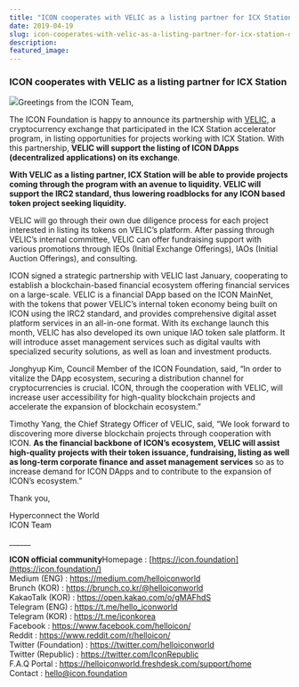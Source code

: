 ```yaml
---
title: "ICON cooperates with VELIC as a listing partner for ICX Station"
date: 2019-04-19
slug: icon-cooperates-with-velic-as-a-listing-partner-for-icx-station-d68c0aa89d3
description:
featured_image:
---
```


### **ICON cooperates with VELIC as a listing partner for ICX Station**

![](https://cdn-images-1.medium.com/max/800/1*JLH5UHuHTpHghHPKGvp7nQ.png)Greetings from the ICON Team,

The ICON Foundation is happy to announce its partnership with [VELIC](http://www.velic.io/), a cryptocurrency exchange that participated in the ICX Station accelerator program, in listing opportunities for projects working with ICX Station. With this partnership, **VELIC will support the listing of ICON DApps (decentralized applications) on its exchange**.

**With VELIC as a listing partner, ICX Station will be able to provide projects coming through the program with an avenue to liquidity. VELIC will support the IRC2 standard, thus lowering roadblocks for any ICON based token project seeking liquidity.**

VELIC will go through their own due diligence process for each project interested in listing its tokens on VELIC’s platform. After passing through VELIC’s internal committee, VELIC can offer fundraising support with various promotions through IEOs (Initial Exchange Offerings), IAOs (Initial Auction Offerings), and consulting.

ICON signed a strategic partnership with VELIC last January, cooperating to establish a blockchain-based financial ecosystem offering financial services on a large-scale. VELIC is a financial DApp based on the ICON MainNet, with the tokens that power VELIC’s internal token economy being built on ICON using the IRC2 standard, and provides comprehensive digital asset platform services in an all-in-one format. With its exchange launch this month, VELIC has also developed its own unique IAO token sale platform. It will introduce asset management services such as digital vaults with specialized security solutions, as well as loan and investment products.

Jonghyup Kim, Council Member of the ICON Foundation, said, “In order to vitalize the DApp ecosystem, securing a distribution channel for cryptocurrencies is crucial. ICON, through the cooperation with VELIC, will increase user accessibility for high-quality blockchain projects and accelerate the expansion of blockchain ecosystem.”

Timothy Yang, the Chief Strategy Officer of VELIC, said, “We look forward to discovering more diverse blockchain projects through cooperation with ICON. **As the financial backbone of ICON’s ecosystem, VELIC will assist high-quality projects with their token issuance, fundraising, listing as well as long-term corporate finance and asset management services** so as to increase demand for ICON DApps and to contribute to the expansion of ICON’s ecosystem.”

Thank you,

Hyperconnect the World  
ICON Team

\_\_\_\_\_\_

**ICON official community**Homepage : [https://icon.foundation](https://icon.foundation/)  
Medium (ENG) : <https://medium.com/helloiconworld>  
Brunch (KOR) : <https://brunch.co.kr/@helloiconworld>  
KakaoTalk (KOR) : <https://open.kakao.com/o/gMAFhdS>  
Telegram (ENG) : <https://t.me/hello_iconworld>  
Telegram (KOR) : <https://t.me/iconkorea>  
Facebook : <https://www.facebook.com/helloicon/>  
Reddit : <https://www.reddit.com/r/helloicon/>  
Twitter (Foundation) : <https://twitter.com/helloiconworld>  
Twitter (Republic) : <https://twitter.com/IconRepublic>  
F.A.Q Portal : <https://helloiconworld.freshdesk.com/support/home>  
Contact : [hello@icon.foundation](http://hello@icon.foundation)

